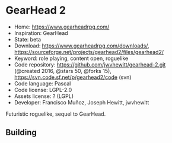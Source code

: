 # GearHead 2

- Home: https://www.gearheadrpg.com/
- Inspiration: GearHead
- State: beta
- Download: https://www.gearheadrpg.com/downloads/, https://sourceforge.net/projects/gearhead2/files/gearhead2/
- Keyword: role playing, content open, roguelike
- Code repository: https://github.com/jwvhewitt/gearhead-2.git (@created 2016, @stars 50, @forks 15), https://svn.code.sf.net/p/gearhead2/code (svn)
- Code language: Pascal
- Code license: LGPL-2.0
- Assets license: ? (LGPL)
- Developer: Francisco Muñoz, Joseph Hewitt, jwvhewitt

Futuristic roguelike, sequel to GearHead.

## Building
